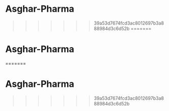 # Asghar-Pharma
>>>>>>> 39a53d7674fcd3ac8012697b3a888984d3c6d52b
=======
# Asghar-Pharma
=======
# Asghar-Pharma
>>>>>>> 39a53d7674fcd3ac8012697b3a888984d3c6d52b
